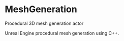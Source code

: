 # MeshGeneration
Procedural 3D mesh generation actor

Unreal Engine procedural mesh generation using C++.

